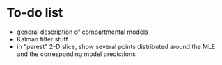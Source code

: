 # To-do list

- general description of compartmental models
- Kalman filter stuff
- in "parest" 2-D slice, show several points distributed around the MLE and the corresponding model predictions
